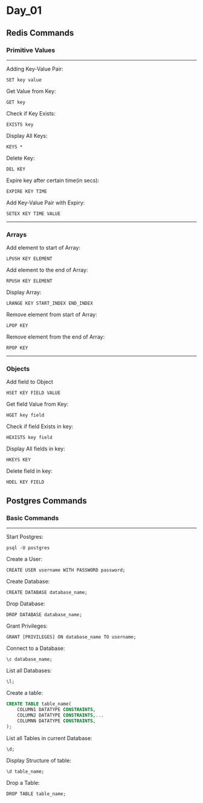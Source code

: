 # Day_01

## Redis Commands

### Primitive Values

---

Adding Key-Value Pair:

`SET key value`

Get Value from Key:

`GET key`

Check if Key Exists:

`EXISTS key`

Display All Keys:

`KEYS *`

Delete Key:

`DEL KEY`

Expire key after certain time(in secs):

`EXPIRE KEY TIME`

Add Key-Value Pair with Expiry:

`SETEX KEY TIME VALUE`

---

### Arrays

Add element to start of Array:

`LPUSH KEY ELEMENT`

Add element to the end of Array:

`RPUSH KEY ELEMENT`

Display Array:

`LRANGE KEY START_INDEX END_INDEX`

Remove element from start of Array:

`LPOP KEY`

Remove element from the end of Array:

`RPOP KEY`

---

### Objects

Add field to Object

`HSET KEY FIELD VALUE`

Get field Value from Key:

`HGET key field`

Check if field Exists in key:

`HEXISTS key field`

Display All fields in key:

`HKEYS KEY`

Delete field in key:

`HDEL KEY FIELD`

## Postgres Commands

### Basic Commands

---

Start Postgres:

`psql -U postgres`

Create a User:

`CREATE USER username WITH PASSWORD password;`

Create Database:

`CREATE DATABASE database_name;`

Drop Database:

`DROP DATABASE database_name;`

Grant Privileges:

`GRANT [PRIVILEGES] ON database_name TO username;`

Connect to a Database:

`\c database_name;`

List all Databases:

`\l;`

Create a table:

```sql
CREATE TABLE table_name(
    COLUMN1 DATATYPE CONSTRAINTS,
    COLUMN2 DATATYPE CONSTRAINTS,...
    COLUMNN DATATYPE CONSTRAINTS,
);
```

List all Tables in current Database:

`\d;`

Display Structure of table:

`\d table_name;`

Drop a Table:

`DROP TABLE table_name;`
